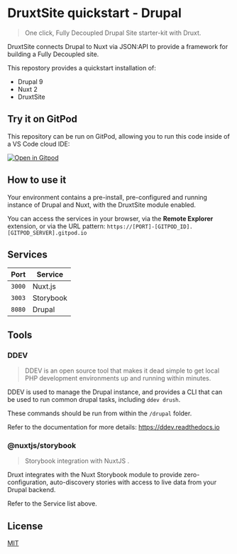 # DruxtSite quickstart - Drupal

> One click, Fully Decoupled Drupal Site starter-kit with Druxt.

DruxtSite connects Drupal to Nuxt via JSON:API to provide a framework for building a Fully Decoupled site.

This repostory provides a quickstart installation of:
- Drupal 9
- Nuxt 2
- DruxtSite


## Try it on GitPod

This repository can be run on GitPod, allowing you to run this code inside of a VS Code cloud IDE:

[![Open in Gitpod](https://gitpod.io/button/open-in-gitpod.svg)](https://gitpod.io/#https://github.com/druxt/quickstart-druxt-site)


## How to use it

Your environment contains a pre-install, pre-configured and running instance of Drupal and Nuxt, with the DruxtSite module enabled.

You can access the services in your browser, via the **Remote Explorer** extension, or via the URL pattern: `https://[PORT]-[GITPOD_ID].[GITPOD_SERVER].gitpod.io`


## Services

| Port | Service |
| -- | -- |
| `3000` | Nuxt.js |
| `3003` | Storybook |
| `8080` | Drupal |


## Tools

### DDEV

> DDEV is an open source tool that makes it dead simple to get local PHP development environments up and running within minutes. 

DDEV is used to manage the Drupal instance, and provides a CLI that can be used to run common drupal tasks, including `ddev drush`.

These commands should be run from within the `/drupal` folder.

Refer to the documentation for more details: https://ddev.readthedocs.io

### @nuxtjs/storybook

> Storybook integration with NuxtJS .

Druxt integrates with the Nuxt Storybook module to provide zero-configuration, auto-discovery stories with access to live data from your Drupal backend.

Refer to the Service list above.



## License

[MIT](https://github.com/druxt/druxt.js/blob/develop/LICENSE)
